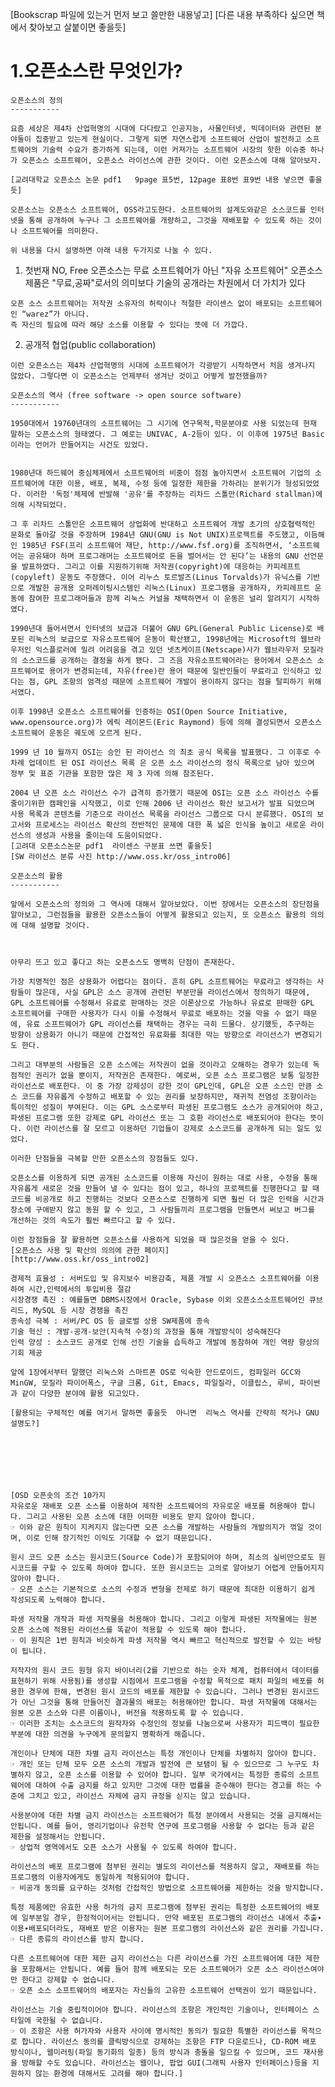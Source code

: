 [Bookscrap 파일에 있는거 먼저 보고 쓸만한 내용넣고]
[다른 내용 부족하다 싶으면 책에서 찾아보고 살붙이면 좋을듯]


1.오픈소스란 무엇인가?
==================


	오픈소스의 정의
	-----------

	요즘 세상은 제4차 산업혁명의 시대에 다다랐고 인공지능, 사물인터넷, 빅데이터와 관련된 분야들이 집중받고 있는게 현실이다. 그렇게 되면 자연스럽게 소프트웨어 산업이 발전하고 소프트웨어의 기술력 수요가 증가하게 되는데, 이런 커져가는 소프트웨어 시장의 핫한 이슈중 하나가 오픈소스 소프트웨어, 오픈소스 라이선스에 관한 것이다. 이런 오픈소스에 대해 알아보자.

	[교려대학교 오픈소스 논문 pdf1   9page 표5번, 12page 표8번 표9번 내용 넣으면 좋을듯]

	오픈소스는 오픈소스 소프트웨어, OSS라고도한다. 소프트웨어의 설계도와같은 소스코드를 인터넷을 통해 공개하여 누구나 그 소프트웨어를 개량하고, 그것을 재배포할 수 있도록 하는 것이나 소프트웨어를 의미한다.
	
	위 내용을 다시 설명하면 아래 내용 두가지로 나눌 수 있다.

  1. 첫번재 NO, Free
	오픈소스는 무료 소프트웨어가 아닌 "자유 소프트웨어"
	오픈소스 제품은 "무료,공짜"로서의 의미보다 기술의 공개라는 차원에서 더 가치가 있다 
	
	오픈 소스 소프트웨어는 저작권 소유자의 허락이나 적절한 라이센스 없이 배포되는 소프트웨어인 “warez”가 아니다. 
	즉 자신의 필요에 따라 해당 소스를 이용할 수 있다는 뜻에 더 가깝다. 

  2. 공개적 협업(public collaboration)


	이런 오픈소스는 제4차 산업혁명의 시대에 소프트웨어가 각광받기 시작하면서 처음 생겨나지 않았다. 그렇다면 이 오픈소스는 언제부터 생겨난 것이고 어떻게 발전했을까?

	오픈소스의 역사 (free software -> open source software)
	-----------

	1950대에서 19760년대의 소프트웨어는 그 시기에 연구목적,학문분야로 사용 되었는데 현재 말하는 오픈소스의 형태였다. 그 예로는 UNIVAC, A-2등이 있다. 이 이후에 1975년 Basic 이라는 언어가 만들어지는 사건도 있었다.


	1980년대 하드웨어 중심체제에서 소프트웨어의 비중이 점점 높아지면서 소프트웨어 기업의 소프트웨어에 대한 이용, 배포, 복제, 수정 등에 일정한 제한을 가하려는 분위기가 형성되었었다. 이러한 '독점'체제에 반발해 '공유'를 주장하는 리차드 스톨만(Richard stallman)에 의해 시작되었다.

	그 후 리차드 스톨만은 소프트웨어 상업화에 반대하고 소프트웨어 개발 초기의 상호협력적인 문화로 돌아갈 것을 주장하며 1984년 GNU(GNU is Not UNIX)프로젝트를 주도했고, 이듬해인 1985년 FSF(프리 소프트웨어 재단, http://www.fsf.org)를 조직하면서, ‘소프트웨어는 공유돼야 하며 프로그래머는 소프트웨어로 돈을 벌어서는 안 된다’는 내용의 GNU 선언문을 발표하였다. 그리고 이를 지원하기위해 저작권(copyright)에 대응하는 카피레프트(copyleft) 운동도 주장했다. 이어 리누스 토르발즈(Linus Torvalds)가 유닉스를 기반으로 개발한 공개용 오퍼레이팅시스템인 리눅스(Linux) 프로그램을 공개하자, 카피레프트 운동에 참여한 프로그래머들과 함께 리눅스 커널을 채택하면서 이 운동은 널리 알려지기 시작하였다.

	1990년대 들어서면서 인터넷의 보급과 더불어 GNU GPL(General Public License)로 배포된 리눅스의 보급으로 자유소프트웨어 운동이 확산됐고, 1998년에는 Microsoft의 웹브라우저인 익스플로러에 밀려 어려움을 겪고 있던 넷츠케이프(Netscape)사가 웹브라우저 모질라의 소스코드를 공개하는 결정을 하게 됐다. 그 즈음 자유소프트웨어라는 용어에서 오픈소스 소프트웨어로 용어가 변경되는데, 자유(free)란 용어 때문에 일반인들이 무료라고 인식하고 있다는 점, GPL 조항의 엄격성 때문에 소프트웨어 개발이 용이하지 않다는 점을 탈피하기 위해서였다.

	이후 1998년 오픈소스 소프트웨어를 인증하는 OSI(Open Source Initiative, www.opensource.org)가 에릭 레이몬드(Eric Raymond) 등에 의해 결성되면서 오픈소스 소프트웨어 운동은 궤도에 오르게 된다.

	1999 년 10 월까지 OSI는 승인 된 라이선스 의 최초 공식 목록을 발표했다. 그 이후로 수 차례 업데이트 된 OSI 라이선스 목록 은 오픈 소스 라이선스의 정식 목록으로 남아 있으며 정부 및 표준 기관을 포함한 많은 제 3 자에 의해 참조된다.

	2004 년 오픈 소스 라이선스 수가 급격히 증가했기 때문에 OSI는 오픈 소스 라이선스 수를 줄이기위한 캠페인을 시작했고, 이로 인해 2006 년 라이선스 확산 보고서가 발표 되었으며 사용 목록과 콘텐츠를 기준으로 라이선스 목록을 라이선스 그룹으로 다시 분류했다. OSI의 보고서와 프로세스는 라이선스 확산의 전반적인 문제에 대한 폭 넓은 인식을 높이고 새로운 라이선스의 생성과 사용을 줄이는데 도움이되었다.
	[고려대 오픈소스논문 pdf1  라이센스 구분표 쓰면 좋을듯]
	[SW 라이선스 분류 사진 http://www.oss.kr/oss_intro06]

	오픈소스의 활용
	-----------

	앞에서 오픈소스의 정의와 그 역사에 대해서 알아보았다. 이번 장에서는 오픈소스의 장단점을 알아보고, 그런점들을 활용한 오픈소스들이 어떻게 활용되고 있는지, 또 오픈소스 활용의 의의에 대해 설명할 것이다.



	아무리 뜨고 있고 좋다고 하는 오픈소스도 명백히 단점이 존재한다.

	가장 치명적인 점은 상용화가 어렵다는 점이다. 흔히 GPL 소프트웨어는 무료라고 생각하는 사람들이 많은데, 사실 GPL은 소스 공개에 관련된 부분만을 라이선스에서 정의하기 때문에, GPL 소프트웨어를 수정해서 유료로 판매하는 것은 이론상으로 가능하나 유료로 판매한 GPL 소프트웨어를 구매한 사용자가 다시 이를 수정해서 무료로 배포하는 것을 막을 수 없기 때문에, 유료 소프트웨어가 GPL 라이선스를 채택하는 경우는 극히 드물다. 상기했듯, 추구하는 방향이 상용화가 아니기 때문에 간접적인 유료화를 최대한 막는 방향으로 라이선스가 변경되기도 한다.

	그리고 대부분의 사람들은 오픈 소스에는 저작권이 없을 것이라고 오해하는 경우가 있는데 독점적인 권리가 없을 뿐이지, 저작권은 존재한다. 예로써, 오픈 소스 프로그램은 보통 일정한 라이선스로 배포한다. 이 중 가장 강제성이 강한 것이 GPL인데, GPL은 오픈 소스인 만큼 소스 코드를 자유롭게 수정하고 배포할 수 있는 권리를 보장하지만, 재귀적 전염성 조항이라는 특이적인 성질이 부여된다. 이는 GPL 소스로부터 파생된 프로그램도 소스가 공개되어야 하고, 파생된 프로그램 또한 강제로 GPL 라이선스 또는 그 호환 라이선스로 배포되어야 한다는 뜻이다. 이런 라이선스를 잘 모르고 이용하던 기업들이 강제로 소스코드를 공개하게 되는 일도 있었다.

	이러한 단점들을 극복할 만한 오픈소스의 장점들도 있다.

	오픈소스를 이용하게 되면 공개된 소스코드를 이용해 자신이 원하는 대로 사용, 수정을 통해 자유롭게 새로운 것을 만들어 낼 수 있다는 점이 있고, 하나의 프로젝트를 진행한다고 할 때 코드를 비공개로 하고 진행하는 것보다 오픈소스로 진행하게 되면 훨씬 더 많은 인력을 시간과 장소에 구애받지 않고 동원 할 수 있고, 그 사람들끼리 프로그램을 만들면서 써보고 버그를 개선하는 것의 속도가 훨씬 빠르다고 할 수 있다.

	이런 장점들을 잘 활용하면 오픈소스를 사용하게 되었을 때 많은것을 얻을 수 있다.
	[오픈소스 사용 및 확산의 의의에 관한 페이지]
	[http://www.oss.kr/oss_intro02]

	경제적 효율성 : 서버도입 및 유지보수 비용감축, 제품 개발 시 오픈소스 소프트웨어를 이용하여 시간,인력에서의 투입비용 절감
	시장경쟁 촉진 : 예를들면 DBMS시장에서 Oracle, Sybase 이외 오픈소스소프트웨어인 큐브리드, MySQL 등 시장 경쟁을 촉진
	종속성 극복 : 서버/PC OS 등 글로벌 상용 SW제품에 종속
	기술 혁신 : 개발-공개-보안(지속적 수정)의 과정을 통해 개발방식이 성숙해진다
	인력 양성 : 소스코드 공개로 인해 선진 기술을 습득하고 개발에 동참하여 개인 역량 향상의 기회 제공

	앞에 1장에서부터 말했던 리눅스와 스마트폰 OS로 익숙한 안드로이드, 컴파일러 GCC와 MinGW, 모질라 파이어폭스, 구글 크롬, Git, Emacs, 파일질라, 이클립스, 루비, 파이썬과 같이 다양한 분야에 활용 되고있다.

	[활용되는 구체적인 예를 여기서 말하면 좋을듯  아니면  리눅스 역사를 간략히 적거나 GNU 설명도?]







	[OSD 오픈솟의 조건 10가지
	자유로운 재배포 오픈 소스를 이용하여 제작한 소프트웨어의 자유로운 배포를 허용해야 합니다. 그리고 사용된 오픈 소스에 대한 어떠한 비용도 받지 않아야 합니다.
	☞ 이와 같은 원칙이 지켜지지 않는다면 오픈 소스를 개발하는 사람들의 개발의지가 꺾일 것이며, 이로 인해 장기적인 이익도 기대할 수 없기 때문입니다.

	원시 코드 오픈 소스는 원시코드(Source Code)가 포함되어야 하며, 최소의 실비만으로도 원시코드를 구할 수 있도록 하여야 합니다. 또한 원시코드는 고의로 알아보기 어렵게 만들어지지 않아야 합니다.
	☞ 오픈 소스는 기본적으로 소스의 수정과 변형을 전제로 하기 때문에 최대한 이용하기 쉽게 작성되도록 노력해야 합니다.

	파생 저작물 개작과 파생 저작물을 허용해야 합니다. 그리고 이렇게 파생된 저작물에는 원본 오픈 소스에 적용된 라이선스를 똑같이 적용할 수 있도록 해야 합니다.
	☞ 이 원칙은 1번 원칙과 비슷하게 파생 저작물 역시 빠르고 혁신적으로 발전할 수 있는 바탕이 됩니다.

	저작자의 원시 코드 원형 유지 바이너리(2를 기반으로 하는 숫자 체계, 컴퓨터에서 데이터를 표현하기 위해 사용됨)를 생성할 시점에서 프로그램을 수정할 목적으로 패치 파일의 배포를 허용한 경우에 한해, 변경된 원시 코드의 배포를 제한할 수 있습니다. 그러나 변경된 원시코드가 아닌 그것을 통해 만들어진 결과물의 배포는 허용해야만 합니다. 파생 저작물에 대해서는 원본 오픈 소스와 다른 이름이나, 버전을 적용하도록 할 수 있습니다.
	☞ 이러한 조치는 소스코드의 원작자와 수정인의 정보를 나눔으로써 사용자가 피드백이 필요한 부분에 대한 의견을 누구에게 문의할지 명확하게 해줍니다.

	개인이나 단체에 대한 차별 금지 라이선스는 특정 개인이나 단체를 차별하지 않아야 합니다.
	☞ 개인 또는 단체 모두 오픈 소스의 개발과 발전에 큰 보탬이 될 수 있으므로 그 누구도 차별하지 않고, 오픈 소스를 이용할 수 있어야 합니다. 일부 국가에서는 특정한 종류의 소프트웨어에 대하여 수출 금지를 하고 있지만 그것에 대한 법률을 준수해야 한다는 경고를 하는 수준에 그치고 있고, 라이선스 자체에 금지 규정을 싣지는 않고 있습니다.

	사용분야에 대한 차별 금지 라이선스는 소프트웨어가 특정 분야에서 사용되는 것을 금지해서는 안됩니다. 예를 들어, 영리기업이나 유전학 연구에 프로그램을 사용할 수 없다는 등과 같은 제한을 설정해서는 안됩니다.
	☞ 상업적 영역에서도 오픈 소스가 사용될 수 있도록 하여야 합니다.

	라이선스의 배포 프로그램에 첨부된 권리는 별도의 라이선스를 적용하지 않고, 재배포를 하는 프로그램의 이용자에게도 동일하게 적용되어야 합니다.
	☞ 비공개 동의를 요구하는 것처럼 간접적인 방법으로 소프트웨어를 제한하는 것을 방지합니다.

	특정 제품에만 유효한 사용 허가의 금지 프로그램에 첨부된 권리는 특정한 소프트웨어의 배포에 일부분일 경우, 한정적이어서는 안됩니다. 만약 배포된 프로그램의 라이선스 내에서 추출∙이용∙배포되더라도, 재배포 받은 이용자는 원본 프로그램의 라이선스와 같은 권리를 가집니다.
	☞ 다른 종류의 라이선스를 방지 합니다.

	다른 소프트웨어에 대한 제한 금지 라이선스는 다른 라이선스를 가진 소프트웨어에 대한 제한을 포함해서는 안됩니다. 예를 들어 함께 배포되는 모든 소프트웨어가 오픈 소스 라이선스여야만 한다고 강제할 수 없습니다.
	☞ 오픈 소스 소프트웨어의 배포자는 자신들의 고유한 소프트웨어 선택권이 있기 때문입니다.

	라이선스는 기술 중립적이어야 합니다. 라이선스의 조항은 개인적인 기술이나, 인터페이스 스타일에 국한될 수 없습니다.
	☞ 이 조항은 사용 허가자와 사용자 사이에 명시적인 동의가 필요한 특별한 라이선스를 목적으로 합니다. 라이선스 동의를 클릭방식으로 강제하는 조항은 FTP 다운로드나, CD-ROM 배포 방식이나, 웹미러링(파일 동기화의 일종) 등의 방식과 충돌을 일으킬 수 있으며, 코드 재사용을 방해할 수도 있습니다. 라이선스는 웹이나, 팝업 GUI(그래픽 사용자 인터페이스)등을 지원하지 않는 환경에 대해서도 고려를 해야 합니다.]

















